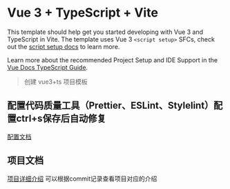 # Vue 3 + TypeScript + Vite

This template should help get you started developing with Vue 3 and TypeScript in Vite. The template uses Vue 3 `<script setup>` SFCs, check out the [script setup docs](https://v3.vuejs.org/api/sfc-script-setup.html#sfc-script-setup) to learn more.

Learn more about the recommended Project Setup and IDE Support in the [Vue Docs TypeScript Guide](https://vuejs.org/guide/typescript/overview.html#project-setup).

> 创建 vue3+ts 项目模板

## 配置代码质量工具（Prettier、ESLint、Stylelint）配置ctrl+s保存后自动修复

[配置文档](https://blog.csdn.net/weixin_42343307/article/details/147652910?spm=1011.2415.3001.5331)

## 项目文档

[项目详细介绍](https://blog.csdn.net/weixin_42343307/article/details/147239763?spm=1001.2014.3001.5502) 可以根据commit记录查看项目对应的介绍
